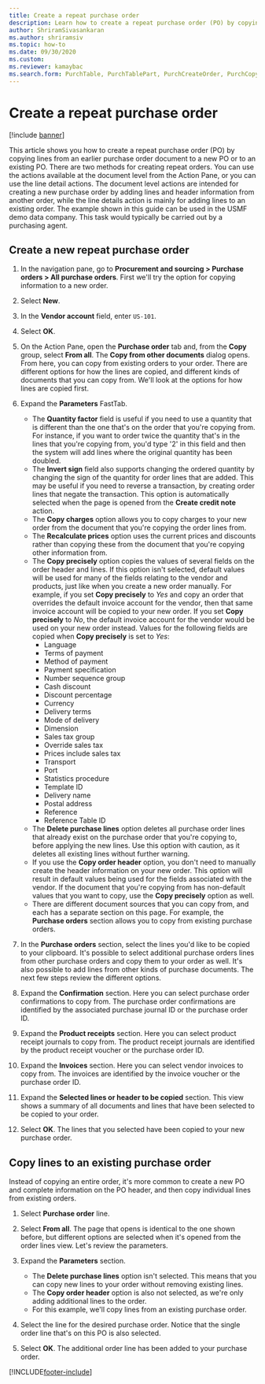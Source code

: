 ```yaml
--- 
title: Create a repeat purchase order
description: Learn how to create a repeat purchase order (PO) by copying lines from an earlier purchase order document to a new PO or to an existing PO. 
author: ShriramSivasankaran
ms.author: shriramsiv
ms.topic: how-to
ms.date: 09/30/2020
ms.custom:
ms.reviewer: kamaybac    
ms.search.form: PurchTable, PurchTablePart, PurchCreateOrder, PurchCopying 
---
```


# Create a repeat purchase order

[!include [banner](../../includes/banner.md)]

This article shows you how to create a repeat purchase order (PO) by copying lines from an earlier purchase order document to a new PO or to an existing PO. There are two methods for creating repeat orders. You can use the actions available at the document level from the Action Pane, or you can use the line detail actions. The document level actions are intended for creating a new purchase order by adding lines and header information from another order, while the line details action is mainly for adding lines to an existing order. The example shown in this guide can be used in the USMF demo data company. This task would typically be carried out by a purchasing agent.

## Create a new repeat purchase order

1. In the navigation pane, go to **Procurement and sourcing \> Purchase orders \> All purchase orders**. First we'll try the option for copying information to a new order.  
1. Select **New**.
1. In the **Vendor account** field, enter `US-101`.
1. Select **OK**.
1. On the Action Pane, open the **Purchase order** tab and, from the **Copy** group, select **From all**. The **Copy from other documents** dialog opens. From here, you can copy from existing orders to your order. There are different options for how the lines are copied, and different kinds of documents that you can copy from. We'll look at the options for how lines are copied first.
1. Expand the **Parameters** FastTab.

    - The **Quantity factor** field is useful if you need to use a quantity that is different than the one that's on the order that you're copying from. For instance, if you want to order twice the quantity that's in the lines that you're copying from, you'd type '2' in this field and then the system will add lines where the original quantity has been doubled.  
    - The **Invert sign** field also supports changing the ordered quantity by changing the sign of the quantity for order lines that are added. This may be useful if you need to reverse a transaction, by creating order lines that negate the transaction. This option is automatically selected when the page is opened from the **Create credit note** action.  
    - The **Copy charges** option allows you to copy charges to your new order from the document that you're copying the order lines from.  
    - The **Recalculate prices** option uses the current prices and discounts rather than copying these from the document that you're copying other information from.  
    - The **Copy precisely** option copies the values of several fields on the order header and lines. If this option isn't selected, default values will be used for many of the fields relating to the vendor and products, just like when you create a new order manually. For example, if you set **Copy precisely** to *Yes* and copy an order that overrides the default invoice account for the vendor, then that same invoice account will be copied to your new order. If you set **Copy precisely** to *No*, the default invoice account for the vendor would be used on your new order instead. Values for the following fields are copied when **Copy precisely** is set to *Yes*:
        - Language
        - Terms of payment
        - Method of payment
        - Payment specification
        - Number sequence group
        - Cash discount
        - Discount percentage
        - Currency
        - Delivery terms
        - Mode of delivery
        - Dimension
        - Sales tax group
        - Override sales tax
        - Prices include sales tax
        - Transport
        - Port
        - Statistics procedure
        - Template ID
        - Delivery name
        - Postal address
        - Reference
        - Reference Table ID
    - The **Delete purchase lines** option deletes all purchase order lines that already exist on the purchase order that you're copying to, before applying the new lines. Use this option with caution, as it deletes all existing lines without further warning.  
    - If you use the **Copy order header** option, you don't need to manually create the header information on your new order. This option will result in default values being used for the fields associated with the vendor. If the document that you're copying from has non-default values that you want to copy, use the **Copy precisely** option as well.
    - There are different document sources that you can copy from, and each has a separate section on this page. For example, the **Purchase orders** section allows you to copy from existing purchase orders.  

1. In the **Purchase orders** section, select the lines you'd like to be copied to your clipboard. It's possible to select additional purchase orders lines from other purchase orders and copy them to your order as well. It's also possible to add lines from other kinds of purchase documents. The next few steps review the different options.  
1. Expand the **Confirmation** section. Here you can select purchase order confirmations to copy from. The purchase order confirmations are identified by the associated purchase journal ID or the purchase order ID.  
1. Expand the **Product receipts** section. Here you can select product receipt journals to copy from. The product receipt journals are identified by the product receipt voucher or the purchase order ID.
1. Expand the **Invoices** section. Here you can select vendor invoices to copy from. The invoices are identified by the invoice voucher or the purchase order ID.
1. Expand the **Selected lines or header to be copied** section. This view shows a summary of all documents and lines that have been selected to be copied to your order.
1. Select **OK**. The lines that you selected have been copied to your new purchase order.

## Copy lines to an existing purchase order  

Instead of copying an entire order, it's more common to create a new PO and complete information on the PO header, and then copy individual lines from existing orders.  

1. Select **Purchase order** line.
1. Select **From all**. The page that opens is identical to the one shown before, but different options are selected when it's opened from the order lines view. Let's review the parameters.
1. Expand the **Parameters** section.

    - The **Delete purchase lines** option isn't selected. This means that you can copy new lines to your order without removing existing lines.
    - The **Copy order header** option is also not selected, as we're only adding additional lines to the order.
    - For this example, we'll copy lines from an existing purchase order.

1. Select the line for the desired purchase order. Notice that the single order line that's on this PO is also selected.  
1. Select **OK**. The additional order line has been added to your purchase order.  

[!INCLUDE[footer-include](../../../includes/footer-banner.md)]